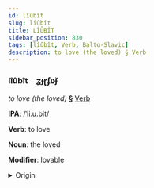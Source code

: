 ```yaml
---
id: lîûbît
slug: lîûbît
title: LÎÛBÎT
sidebar_position: 830
tags: [lîûbît, Verb, Balto-Slavic]
description: to love (the loved) § Verb
---
```


### lîûbît&emsp;<span kind="abugida">ʓɟɽʄʋ̆ɟ</span>

*to love (the loved)* **§** [Verb](../../tags/Verb)

**IPA**: /ˈli.u.bit/

**Verb**: to love

**Noun**: the loved

**Modifier**: lovable

<details>
    <summary>Origin</summary>
    Slovak ľúbiť [ˈʎuːbic]<br/>
    <em>Balto-Slavic Language Family</em>
</details>